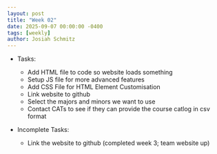 ```yaml
---
layout: post
title: "Week 02"
date: 2025-09-07 00:00:00 -0400
tags: [weekly]
author: Josiah Schmitz
---
```


- Tasks:
  - Add HTML file to code so website loads something
  - Setup JS file for more advanced features
  - Add CSS File for HTML Element Customisation
  - Link website to github
  - Select the majors and minors we want to use
  - Contact CATs to see if they can provide the course catlog in csv format

- Incomplete Tasks:
  - Link the website to github (completed week 3; team website up)
